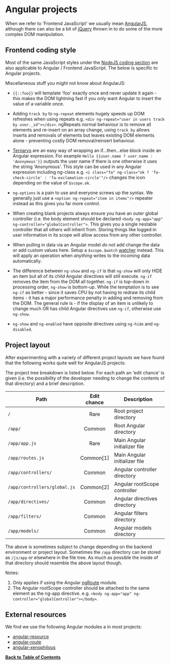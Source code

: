Angular projects
================
When we refer to 'Frontend JavaScript' we usually mean [AngularJS](http://angularjs.org), although there can also be a bit of [jQuery](http://jquery.com) thrown in to do some of the more complex DOM manipulation.

Frontend coding style
---------------------
Most of the same JavaScript styles under the [NodeJS coding section](style-node.js) are also applicable to Angular / Frontend JavaScript. The below is specific to Angular projects.

Miscellaneous stuff you might not know about AngularJS:

* `{{::foo}}` will template 'foo' exactly once and never update it again - this makes the DOM lightning fast if you only want Angular to insert the value of a variable once.

* Adding `track by` to `ng-repeat` elements hugely speeds up DOM refreshes when using repeats e.g. `<div ng-repeat="user in users track by user._id"></div>`. ngRepeats normal behaviour is to remove all elements and re-insert on an array change, using `track by` allows inserts and removals of elements but leaves existing DOM elements alone - preventing costly DOM removal/reinsert behaviour.

* [Ternarys](https://en.wikipedia.org/wiki/%3F:) are an easy way of wrapping an if...then...else block inside an Angular expression. For example `Hello {{user.name ? user.name : 'Anonymous'}}` outputs the user name if there is one otherwise it uses the string 'Anonymous'. This style can be used in any Angular expression including ng-class e.g. `<i class="fa" ng-class="ok ? 'fa-check-circle' : 'fa-exclamation-circle'"/>` changes the icon depending on the value of `$scope.ok`.

* `ng-options` is a pain to use and everyone screws up the syntax. We generally just use a `<option ng-repeat="item in items"/>` repeater instead as this gives you far more control.

* When creating blank projects always ensure you have an outer global controller (i.e. the body element should be declared `<body ng-app="app" ng-controller="globalController">`. This gives you a single nestable controller that all others will inherit from. Storing things like logged in user information in its scope will allow access from any other controller.

* When pulling in data via an Angular model *do not* add change the data or add custom values here. Setup a `$scope.$watch` [watcher](https://docs.angularjs.org/api/ng/type/$rootScope.Scope#$watch) instead. This will apply an operation when *anything* writes to the incoming data automatically.

* The difference between `ng-show` and `ng-if` is that `ng-show` will only HIDE an item but all of its child Angular directives will still execute. `ng-if` removes the item from the DOM all together. `ng-if` is top-down in processing order, `ng-show` is bottom-up. While the temptation is to see `ng-if` as better - since it saves CPU by not having to redraw its child items - it has a major performance penalty in adding and removing from the DOM. The general rule is - if the display of an item is unlikely to change much OR has child Angular directives use `ng-if`, otherwise use `ng-show`.

* `ng-show` and `ng-enabled` have opposite directives using `ng-hide` and `ng-disabled`.


Project layout
--------------
After experimenting with a variety of different project layouts we have found that the following works quite well for AngularJS projects:

The project tree breakdown is listed below. For each path an 'edit chance' is given (i.e. the possibility of the developer needing to change the contents of that directory) and a brief description.

| Path                                                | Edit chance | Description |
|-----------------------------------------------------|:-----------:| ------------|
| `/`                                                 | Rare        | Root project directory |
| `/app/`                                             | Common      | Root Angular directory |
| `/app/app.js`                                       | Rare        | Main Angular initializer file |
| `/app/routes.js`                                    | Common[1]   | Main Angular initializer file |
| `/app/controllers/`                                 | Common      | Angular controller directory |
| `/app/controllers/global.js`                        | Common[2]   | Angular rootScope controller |
| `/app/directives/`                                  | Common      | Angular directives directory |
| `/app/filters/`                                     | Common      | Angular filters directory |
| `/app/models/`                                      | Common      | Angular models directory |

The above is sometimes subject to change depending on the backend environment or project layout. Sometimes the `/app` directory can be stored as `/js/app` or elsewhere in the file tree. As much as possible the inside of that directory should resemble the above layout though.

Notes:

1. Only applies if using the Angular [ngRoute](https://github.com/angular/bower-angular-route) module.
2. The Angular rootScope controller should be attached to the same element as the ng-app directive. e.g. `<body ng-app="app" ng-controller="globalController"></body>`.


External resources
------------------
We find we use the following Angular modules a in most projects:

* [angular-resource](https://github.com/angular/bower-angular-resource)
* [angular-route](https://github.com/angular/bower-angular-route)
* [angular-xenophilous](https://github.com/hash-bang/ng-xenophilous)


**[Back to Table of Contents](README.md)**
